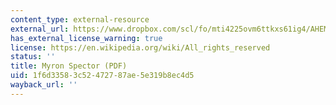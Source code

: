 ```yaml
---
content_type: external-resource
external_url: https://www.dropbox.com/scl/fo/mti4225ovm6ttkxs61ig4/AHEM6BCcNRHrDgpz_JjpwIc/Supplementary%20Resources/Backgrounds%20of%20the%20Instructors?dl=0&preview=1+Myron+Spector+Bio.pdf&rlkey=lk9sc8zmko2ozm8m59o8qza0y&subfolder_nav_tracking=1
has_external_license_warning: true
license: https://en.wikipedia.org/wiki/All_rights_reserved
status: ''
title: Myron Spector (PDF)
uid: 1f6d3358-3c52-4727-87ae-5e319b8ec4d5
wayback_url: ''
---
```

